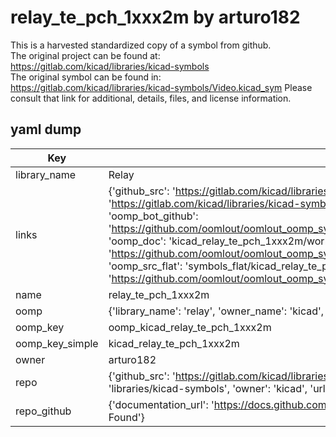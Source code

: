 # relay_te_pch_1xxx2m by arturo182  
This is a harvested standardized copy of a symbol from github.  
The original project can be found at:  
https://gitlab.com/kicad/libraries/kicad-symbols  
The original symbol can be found in:
https://gitlab.com/kicad/libraries/kicad-symbols/Video.kicad_sym
Please consult that link for additional, details, files, and license information.  
## yaml dump  
| Key | Value |  
| --- | --- |  
| library_name | Relay |  
| links | {'github_src': 'https://gitlab.com/kicad/libraries/kicad-symbols/Video.kicad_sym', 'github_src_repo': 'https://gitlab.com/kicad/libraries/kicad-symbols', 'oomp_bot': 'kicad_relay_te_pch_1xxx2m/working', 'oomp_bot_github': 'https://github.com/oomlout/oomlout_oomp_symbol_bot/tree/main/kicad_relay_te_pch_1xxx2m/working', 'oomp_doc': 'kicad_relay_te_pch_1xxx2m/working', 'oomp_doc_github': 'https://github.com/oomlout/oomlout_oomp_symbol_doc/tree/main/kicad_relay_te_pch_1xxx2m/working', 'oomp_src_flat': 'symbols_flat/kicad_relay_te_pch_1xxx2m/working', 'oomp_src_flat_github': 'https://github.com/oomlout/oomlout_oomp_symbol_src/tree/main/kicad_relay_te_pch_1xxx2m/working'} |  
| name | relay_te_pch_1xxx2m |  
| oomp | {'library_name': 'relay', 'owner_name': 'kicad', 'symbol_name': 'relay_te_pch_1xxx2m'} |  
| oomp_key | oomp_kicad_relay_te_pch_1xxx2m |  
| oomp_key_simple | kicad_relay_te_pch_1xxx2m |  
| owner | arturo182 |  
| repo | {'github_src': 'https://gitlab.com/kicad/libraries/kicad-symbols/Video.kicad_sym', 'name': 'libraries/kicad-symbols', 'owner': 'kicad', 'url': 'https://gitlab.com/kicad/libraries/kicad-symbols'} |  
| repo_github | {'documentation_url': 'https://docs.github.com/rest/repos/repos#get-a-repository', 'message': 'Not Found'} |  

